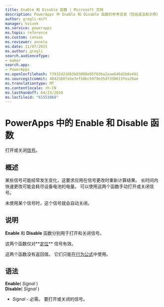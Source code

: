 ```yaml
---
title: Enable 和 Disable 函数 | Microsoft 文档
description: PowerApps 中 Enable 和 Disable 函数的参考信息（包括语法和示例）
author: gregli-msft
manager: kvivek
ms.service: powerapps
ms.topic: reference
ms.custom: canvas
ms.reviewer: anneta
ms.date: 11/07/2015
ms.author: gregli
search.audienceType:
- maker
search.app:
- PowerApps
ms.openlocfilehash: f3932d21683b83008e95f03ba2aae646d2b8e491
ms.sourcegitcommit: 4042388fa5e7ef50bc59f9e35df330613fea29ae
ms.translationtype: MT
ms.contentlocale: zh-CN
ms.lasthandoff: 04/23/2019
ms.locfileid: "61551068"
---
```

# <a name="enable-and-disable-functions-in-powerapps"></a>PowerApps 中的 Enable 和 Disable 函数
打开或关闭[信号](signals.md)。

## <a name="overview"></a>概述
某些信号可能经常发生变化，这要求应用在信号更改时重新计算结果。  长时间内快速更改可能会耗尽设备电池的电量。 可以使用这两个函数手动打开或关闭信号。

未使用某个信号时，这个信号就会自动关闭。

## <a name="description"></a>说明
**Enable** 和 **Disable** 函数分别用于打开和关闭信号。

这两个函数仅对**[定位](signals.md)** 信号有效。

这两个函数没有返回值。 它们只能在[行为公式](../working-with-formulas-in-depth.md)中使用。

## <a name="syntax"></a>语法
**Enable**( *Signal* )<br>**Disable**( *Signal* )

* *Signal* - 必需。  要打开或关闭的信号。

